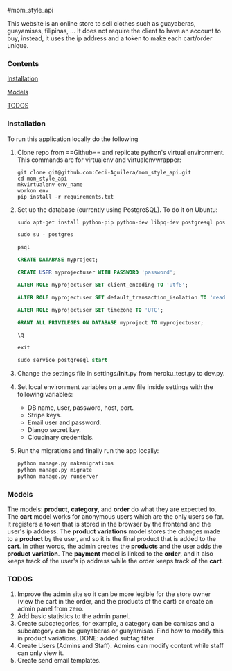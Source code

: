 #mom_style_api

This website is an online store to sell clothes such as guayaberas, guayamisas, filipinas, ...
It does not require the client to have an account to buy, instead, it uses the ip address and a token to make each cart/order unique.

### Contents
[Installation](#installation)

[Models](#models)

[TODOS](#todos)

<a name='#installation'></a>

### Installation

To run this application locally do the following 

1. Clone repo from ==Github== and replicate python's virtual environment. This commands are for virtualenv and virtualenvwrapper:

   ```shell
   git clone git@github.com:Ceci-Aguilera/mom_style_api.git
   cd mom_style_api
   mkvirtualenv env_name
   workon env
   pip install -r requirements.txt
   ```

2. Set up the database (currently using PostgreSQL). To do it on Ubuntu:

   ```sql
   sudo apt-get install python-pip python-dev libpq-dev postgresql postgresql-contrib
   
   sudo su - postgres
   
   psql
   
   CREATE DATABASE myproject;
   
   CREATE USER myprojectuser WITH PASSWORD 'password';
   
   ALTER ROLE myprojectuser SET client_encoding TO 'utf8';
   
   ALTER ROLE myprojectuser SET default_transaction_isolation TO 'read committed';
   
   ALTER ROLE myprojectuser SET timezone TO 'UTC';
   
   GRANT ALL PRIVILEGES ON DATABASE myproject TO myprojectuser;
   
   \q
   
   exit
   
   sudo service postgresql start
   ```

   

3. Change the settings file in settings/__init__.py from heroku_test.py to dev.py.

4. Set local environment variables on a .env file inside settings with the following variables:

   - DB name, user, password, host, port.
   - Stripe keys.
   - Email user and password.
   - Django secret key.
   - Cloudinary credentials.

5. Run the migrations and finally run the app locally:

   ```bash
   python manage.py makemigrations
   python manage.py migrate
   python manage.py runserver
   ```

     

<a name='#models'></a>

### Models

The models: __product__, __category__, and __order__ do what they are expected to. The __cart__ model works for anonymous users which are the only users so far. It registers a token that is stored in the browser by the frontend and the user's ip address. The __product variations__ model stores the changes made to a __product__ by the user, and so it is the final product that is added to the __cart__. In other words, the admin creates the __products__ and the user adds the __product variation__. The __payment__ model is linked to the __order__, and it also keeps track of the user's ip address while the order keeps track of the __cart__.



<a name='#todos'></a>

### TODOS

1. Improve the admin site so it can be more legible for the store owner (view the cart in the order, and the products of the cart) or create an admin panel from zero.
2. Add basic statistics to the admin panel.
3. Create subcategories, for example, a category can be camisas and a subcategory can be guayaberas or guayamisas. Find how to modify this in product variations. DONE: added subtag filter
4. Create Users (Admins and Staff). Admins can modify content while staff can only view it.
5. Create send email templates.
